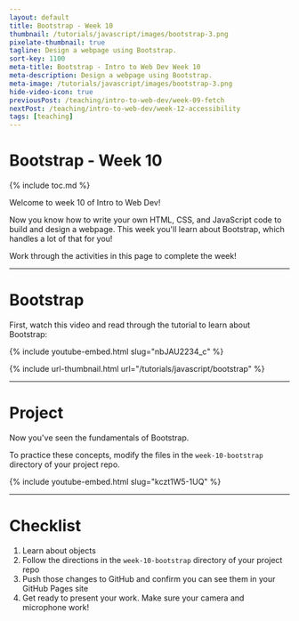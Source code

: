 ```yaml
---
layout: default
title: Bootstrap - Week 10
thumbnail: /tutorials/javascript/images/bootstrap-3.png
pixelate-thumbnail: true
tagline: Design a webpage using Bootstrap.
sort-key: 1100
meta-title: Bootstrap - Intro to Web Dev Week 10
meta-description: Design a webpage using Bootstrap.
meta-image: /tutorials/javascript/images/bootstrap-3.png
hide-video-icon: true
previousPost: /teaching/intro-to-web-dev/week-09-fetch
nextPost: /teaching/intro-to-web-dev/week-12-accessibility
tags: [teaching]
---
```


# Bootstrap - Week 10

{% include toc.md %}

Welcome to week 10 of Intro to Web Dev!

Now you know how to write your own HTML, CSS, and JavaScript code to build and design a webpage. This week you'll learn about Bootstrap, which handles a lot of that for you!

Work through the activities in this page to complete the week!

---

# Bootstrap

First, watch this video and read through the tutorial to learn about Bootstrap:

{% include youtube-embed.html slug="nbJAU2234_c" %}

{% include url-thumbnail.html url="/tutorials/javascript/bootstrap" %}

---

# Project

Now you've seen the fundamentals of Bootstrap.

To practice these concepts, modify the files in the `week-10-bootstrap` directory of your project repo.

{% include youtube-embed.html slug="kczt1W5-1UQ" %}

---

# Checklist

1. Learn about objects
2. Follow the directions in the `week-10-bootstrap` directory of your project repo
3. Push those changes to GitHub and confirm you can see them in your GitHub Pages site
4. Get ready to present your work. Make sure your camera and microphone work!
